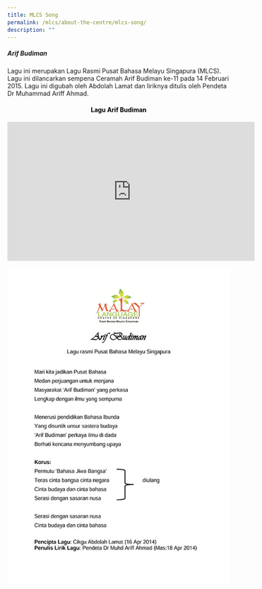 ```yaml
---
title: MLCS Song
permalink: /mlcs/about-the-centre/mlcs-song/
description: ""
---
```

##### Arif Budiman

Lagu ini merupakan Lagu Rasmi Pusat Bahasa Melayu Singapura (MLCS). Lagu ini dilancarkan sempena Ceramah Arif Budiman ke-11 pada 14 Februari 2015. Lagu ini digubah oleh Abdolah Lamat dan liriknya ditulis oleh Pendeta Dr Muhammad Ariff Ahmad.

<h4 style="color:black" align="center">Lagu Arif Budiman</h4>

<iframe width="560" height="315" src="https://www.youtube.com/embed/lJhHzxGdApM" title="YouTube video player" frameborder="0" allow="accelerometer; autoplay; clipboard-write; encrypted-media; gyroscope; picture-in-picture" allowfullscreen></iframe>

![Lyrics Arif Budiman](/images/lirik.jpeg)